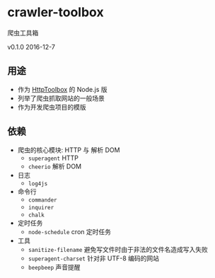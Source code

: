 # crawler-toolbox

爬虫工具箱

v0.1.0 2016-12-7

## 用途

* 作为 [HttpToolbox](https://github.com/ufologist/HttpToolbox) 的 Node.js 版
* 列举了爬虫抓取网站的一般场景
* 作为开发爬虫项目的模版

## 依赖

* 爬虫的核心模块: HTTP 与 解析 DOM
  * `superagent` HTTP
  * `cheerio` 解析 DOM
* 日志
  * `log4js`
* 命令行
  * `commander`
  * `inquirer`
  * `chalk`
* 定时任务
  * `node-schedule` cron 定时任务
* 工具
  * `sanitize-filename` 避免写文件时由于非法的文件名造成写入失败
  * `superagent-charset` 针对非 UTF-8 编码的网站
  * `beepbeep` 声音提醒